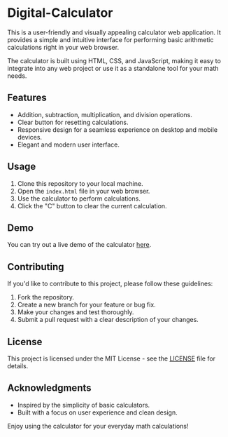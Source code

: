 # Digital-Calculator

This is a user-friendly and visually appealing calculator web application. It provides a simple and intuitive interface for performing basic arithmetic calculations right in your web browser.

The calculator is built using HTML, CSS, and JavaScript, making it easy to integrate into any web project or use it as a standalone tool for your math needs.

## Features

- Addition, subtraction, multiplication, and division operations.
- Clear button for resetting calculations.
- Responsive design for a seamless experience on desktop and mobile devices.
- Elegant and modern user interface.

## Usage

1. Clone this repository to your local machine.
2. Open the `index.html` file in your web browser.
3. Use the calculator to perform calculations.
4. Click the "C" button to clear the current calculation.

## Demo

You can try out a live demo of the calculator [here](`https://shoyab1707.github.io/Digital-Calculator/`).

## Contributing

If you'd like to contribute to this project, please follow these guidelines:

1. Fork the repository.
2. Create a new branch for your feature or bug fix.
3. Make your changes and test thoroughly.
4. Submit a pull request with a clear description of your changes.

## License

This project is licensed under the MIT License - see the [LICENSE](LICENSE) file for details.

## Acknowledgments

- Inspired by the simplicity of basic calculators.
- Built with a focus on user experience and clean design.

Enjoy using the calculator for your everyday math calculations!
